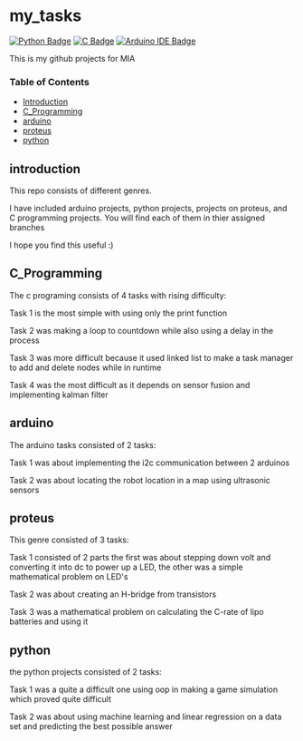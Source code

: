 # my_tasks
[![Python Badge](https://img.shields.io/badge/Python-FFD43B?style=for-the-badge&logo=python&logoColor=blue)](https://www.python.org/)
[![C Badge](https://img.shields.io/badge/C-00599C?style=for-the-badge&logo=c&logoColor=white)](https://en.wikipedia.org/wiki/C_(programming_language))
[![Arduino IDE Badge](https://img.shields.io/badge/Arduino_IDE-00979D?style=for-the-badge&logo=arduino&logoColor=white)](https://www.arduino.cc/)



This is my github projects for MIA
### Table of Contents
- [Introduction](#introduction)
- [C_Programming](#C_Programming)
- [arduino](#arduino)
- [proteus](#proteus)
- [python](#python)

## introduction
This repo consists of different genres.

I have included arduino projects, python projects, projects on proteus, and C programming projects.
You will find each of them in thier assigned branches

I hope you find this useful :)


## C_Programming
The c programing consists of 4 tasks with rising difficulty:

Task 1 is the most simple with using only the print function

Task 2 was making a loop to countdown while also using a delay in the process

Task 3 was more difficult because it used linked list to make a task manager to add and delete nodes while in runtime

Task 4 was the most difficult as it depends on sensor fusion and implementing kalman filter


## arduino
The arduino tasks consisted of 2 tasks:

Task 1 was about implementing the i2c communication between 2 arduinos

Task 2 was about locating the robot location in a map using ultrasonic sensors


## proteus
This genre consisted of 3 tasks:

Task 1 consisted of 2 parts the first was about stepping down volt and converting it into dc to power up a LED,
the other was a simple mathematical problem on LED's

Task 2 was about creating an H-bridge from transistors

Task 3 was a mathematical problem on calculating the C-rate of lipo batteries and using it


## python
the python projects consisted of 2 tasks:

Task 1 was a quite a difficult one using oop in making a game simulation which proved quite difficult

Task 2 was about using machine learning and linear regression on a data set and predicting the best possible answer 

